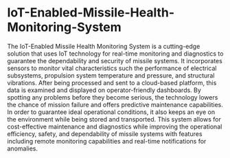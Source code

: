 # IoT-Enabled-Missile-Health-Monitoring-System
The IoT-Enabled Missile Health Monitoring System is a cutting-edge solution that uses IoT technology for real-time monitoring and diagnostics to guarantee the dependability and security of missile systems. It incorporates sensors to monitor vital characteristics such the performance of electrical subsystems, propulsion system temperature and pressure, and structural vibrations. After being processed and sent to a cloud-based platform, this data is examined and displayed on operator-friendly dashboards. By spotting any problems before they become serious, the technology lowers the chance of mission failure and offers predictive maintenance capabilities. In order to guarantee ideal operational conditions, it also keeps an eye on the environment while being stored and transported. This system allows for cost-effective maintenance and diagnostics while improving the operational efficiency, safety, and dependability of missile systems with features including remote monitoring capabilities and real-time notifications for anomalies.
